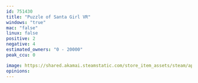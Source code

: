 ```yaml
---
id: 751430
title: "Puzzle of Santa Girl VR"
windows: "true"
mac: "false"
linux: false
positive: 2
negative: 4
estimated_owners: "0 - 20000"
peak_ccu: 0

image: https://shared.akamai.steamstatic.com/store_item_assets/steam/apps/751430/header.jpg?t=1533571156
opinions:
---
```

